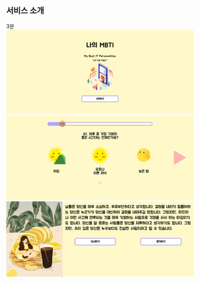 ## 서비스 소개

3분
<img src="./UI캡처/1.png" width="700" />
<img src="./UI캡처/2.png" width="700" />
<img src="./UI캡처/3.png" width="700" />
